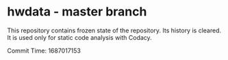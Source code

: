 # hwdata - master branch

This repository contains frozen state of the repository.
Its history is cleared. It is used only for static code
analysis with Codacy.

Commit Time: 1687017153
